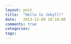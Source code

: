 ```yaml
---
layout: post
title:  "Hello to Jekyll!"
date:   2013-12-09 10:18:00
comments: true
categories: 
tags:
---
```



